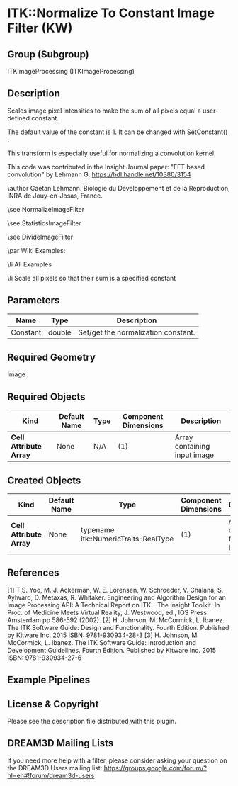 ITK::Normalize To Constant Image Filter (KW) 
===========================

## Group (Subgroup) ##

ITKImageProcessing (ITKImageProcessing)

## Description ##

Scales image pixel intensities to make the sum of all pixels equal a user-defined constant.

The default value of the constant is 1. It can be changed with SetConstant() .

This transform is especially useful for normalizing a convolution kernel.

This code was contributed in the Insight Journal paper: "FFT based
convolution" by Lehmann G. https://hdl.handle.net/10380/3154

\author Gaetan Lehmann. Biologie du Developpement et de la Reproduction, INRA de Jouy-en-Josas, France.

\see NormalizeImageFilter

\see StatisticsImageFilter

\see DivideImageFilter

\par Wiki Examples:

\li All Examples

\li Scale all pixels so that their sum is a specified constant

## Parameters ##

| Name | Type | Description |
|------|------|-------------|
| Constant | double| Set/get the normalization constant. |


## Required Geometry ##

Image

## Required Objects ##

| Kind | Default Name | Type | Component Dimensions | Description |
|------|--------------|------|----------------------|-------------|
| **Cell Attribute Array** | None | N/A | (1)  | Array containing input image

## Created Objects ##

| Kind | Default Name | Type | Component Dimensions | Description |
|------|--------------|------|----------------------|-------------|
| **Cell Attribute Array** | None | typename itk::NumericTraits<typename InputImageType::PixelType>::RealType | (1)  | Array containing filtered image

## References ##

[1] T.S. Yoo, M. J. Ackerman, W. E. Lorensen, W. Schroeder, V. Chalana, S. Aylward, D. Metaxas, R. Whitaker. Engineering and Algorithm Design for an Image Processing API: A Technical Report on ITK - The Insight Toolkit. In Proc. of Medicine Meets Virtual Reality, J. Westwood, ed., IOS Press Amsterdam pp 586-592 (2002). 
[2] H. Johnson, M. McCormick, L. Ibanez. The ITK Software Guide: Design and Functionality. Fourth Edition. Published by Kitware Inc. 2015 ISBN: 9781-930934-28-3
[3] H. Johnson, M. McCormick, L. Ibanez. The ITK Software Guide: Introduction and Development Guidelines. Fourth Edition. Published by Kitware Inc. 2015 ISBN: 9781-930934-27-6

## Example Pipelines ##



## License & Copyright ##

Please see the description file distributed with this plugin.

## DREAM3D Mailing Lists ##

If you need more help with a filter, please consider asking your question on the DREAM3D Users mailing list:
https://groups.google.com/forum/?hl=en#!forum/dream3d-users
